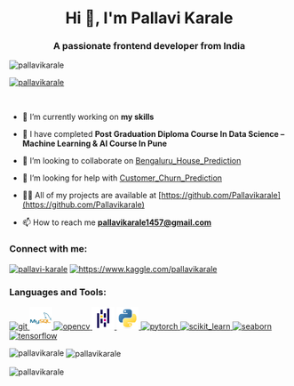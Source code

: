 <h1 align="center">Hi 👋, I'm Pallavi Karale</h1>
<h3 align="center">A passionate frontend developer from India</h3>

<p align="left"> <img src="https://komarev.com/ghpvc/?username=pallavikarale&label=Profile%20views&color=0e75b6&style=flat" alt="pallavikarale" /> </p>

<p align="left"> <a href="https://github.com/ryo-ma/github-profile-trophy"><img src="https://github-profile-trophy.vercel.app/?username=pallavikarale" alt="pallavikarale" /></a> </p>

<p align="left"> <a href="https://twitter.com/" target="blank"><img src="https://img.shields.io/twitter/follow/?logo=twitter&style=for-the-badge" alt="" /></a> </p>

- 🔭 I’m currently working on **my skills**

- 🌱 I have completed **Post Graduation Diploma Course In Data Science – Machine Learning & AI Course In Pune**

- 👯 I’m looking to collaborate on [Bengaluru_House_Prediction](https://github.com/Pallavikarale/ML-Projects)

- 🤝 I’m looking for help with [Customer_Churn_Prediction](https://github.com/Pallavikarale/Customer_Churn_Prediction)

- 👨‍💻 All of my projects are available at [https://github.com/Pallavikarale](https://github.com/Pallavikarale)

- 📫 How to reach me **pallavikarale1457@gmail.com**

<h3 align="left">Connect with me:</h3>
<p align="left">
<a href="https://linkedin.com/in/pallavi-karale" target="blank"><img align="center" src="https://raw.githubusercontent.com/rahuldkjain/github-profile-readme-generator/master/src/images/icons/Social/linked-in-alt.svg" alt="pallavi-karale" height="30" width="40" /></a>
<a href="https://kaggle.com/https://www.kaggle.com/pallavikarale" target="blank"><img align="center" src="https://raw.githubusercontent.com/rahuldkjain/github-profile-readme-generator/master/src/images/icons/Social/kaggle.svg" alt="https://www.kaggle.com/pallavikarale" height="30" width="40" /></a>
</p>

<h3 align="left">Languages and Tools:</h3>
<p align="left"> <a href="https://git-scm.com/" target="_blank" rel="noreferrer"> <img src="https://www.vectorlogo.zone/logos/git-scm/git-scm-icon.svg" alt="git" width="40" height="40"/> </a> <a href="https://www.mysql.com/" target="_blank" rel="noreferrer"> <img src="https://raw.githubusercontent.com/devicons/devicon/master/icons/mysql/mysql-original-wordmark.svg" alt="mysql" width="40" height="40"/> </a> <a href="https://opencv.org/" target="_blank" rel="noreferrer"> <img src="https://www.vectorlogo.zone/logos/opencv/opencv-icon.svg" alt="opencv" width="40" height="40"/> </a> <a href="https://pandas.pydata.org/" target="_blank" rel="noreferrer"> <img src="https://raw.githubusercontent.com/devicons/devicon/2ae2a900d2f041da66e950e4d48052658d850630/icons/pandas/pandas-original.svg" alt="pandas" width="40" height="40"/> </a> <a href="https://www.python.org" target="_blank" rel="noreferrer"> <img src="https://raw.githubusercontent.com/devicons/devicon/master/icons/python/python-original.svg" alt="python" width="40" height="40"/> </a> <a href="https://pytorch.org/" target="_blank" rel="noreferrer"> <img src="https://www.vectorlogo.zone/logos/pytorch/pytorch-icon.svg" alt="pytorch" width="40" height="40"/> </a> <a href="https://scikit-learn.org/" target="_blank" rel="noreferrer"> <img src="https://upload.wikimedia.org/wikipedia/commons/0/05/Scikit_learn_logo_small.svg" alt="scikit_learn" width="40" height="40"/> </a> <a href="https://seaborn.pydata.org/" target="_blank" rel="noreferrer"> <img src="https://seaborn.pydata.org/_images/logo-mark-lightbg.svg" alt="seaborn" width="40" height="40"/> </a> <a href="https://www.tensorflow.org" target="_blank" rel="noreferrer"> <img src="https://www.vectorlogo.zone/logos/tensorflow/tensorflow-icon.svg" alt="tensorflow" width="40" height="40"/> </a> </p>

<p><img align="left" src="https://github-readme-stats.vercel.app/api/top-langs?username=pallavikarale&show_icons=true&locale=en&layout=compact" alt="pallavikarale" /></p>

<p>&nbsp;<img align="center" src="https://github-readme-stats.vercel.app/api?username=pallavikarale&show_icons=true&locale=en" alt="pallavikarale" /></p>

<p><img align="center" src="https://github-readme-streak-stats.herokuapp.com/?user=pallavikarale&" alt="pallavikarale" /></p>
